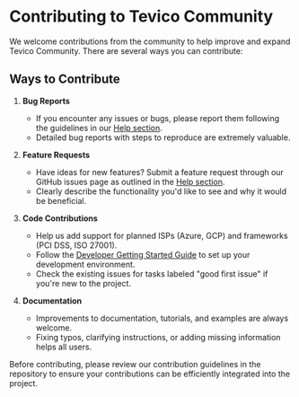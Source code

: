# Contributing to Tevico Community

We welcome contributions from the community to help improve and expand Tevico Community. There are several ways you can contribute:

## Ways to Contribute

1. **Bug Reports**
    - If you encounter any issues or bugs, please report them following the guidelines in our [Help section](help.md#reporting-issues-on-github).
    - Detailed bug reports with steps to reproduce are extremely valuable.

2. **Feature Requests**
    - Have ideas for new features? Submit a feature request through our GitHub issues page as outlined in the [Help section](help.md#reporting-issues-on-github).
    - Clearly describe the functionality you'd like to see and why it would be beneficial.

3. **Code Contributions**
    - Help us add support for planned ISPs (Azure, GCP) and frameworks (PCI DSS, ISO 27001).
    - Follow the [Developer Getting Started Guide](developer/getting-started.md) to set up your development environment.
    - Check the existing issues for tasks labeled "good first issue" if you're new to the project.

4. **Documentation**
    - Improvements to documentation, tutorials, and examples are always welcome.
    - Fixing typos, clarifying instructions, or adding missing information helps all users.

Before contributing, please review our contribution guidelines in the repository to ensure your contributions can be efficiently integrated into the project.